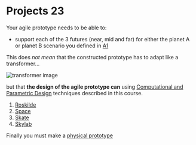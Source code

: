 # Projects 23

Your agile prototype needs to be able to:

* support each of the 3 futures (near, mid and far) for either the planet A or planet B scenario you defined in [A1](/Assignments/A1)

This does *not mean* that the constructed prototype has to adapt like a transformer...

![transformer image](https://tfwiki.net/mediawiki/images2/thumb/d/dc/OpTransformsSu.jpg/400px-OpTransformsSu.jpg)

but that **the design of the agile prototype can** using [Computational and Parametric Design] techniques described in this course.

1. [Roskilde]
2. [Space]
3. [Skate]
4. [Skylab]

Finally you must make a [physical prototype]

[physical prototype]: /Concepts/PhysicalPrototype
[Roskilde]: /Agile-Prototyping/Projects/Roskilde
[Space]: /Agile-Prototyping/Projects/Space
[Skate]: /Agile-Prototyping/Projects/Skate
[Skylab]: /Agile-Prototyping/Projects/Skylab
[Computational and Parametric Design]: /Concepts/ComputationalDesign
